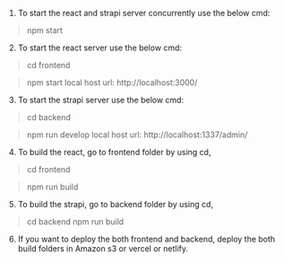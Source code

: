 1) To start the react and strapi server concurrently use the below cmd:
> npm start

2) To start the react server use the below cmd:
> cd frontend

> npm start
local host url: http://localhost:3000/

3) To start the strapi server use the below cmd:
> cd backend

> npm run develop
local host url: http://localhost:1337/admin/

4) To build the react, go to frontend folder by using cd,
> cd frontend

>npm run build

5) To build the strapi, go to backend folder by using cd,
> cd backend
>npm run build

6) If you want to deploy the both frontend and backend,
deploy the both build folders in Amazon s3 or vercel or netlify.
